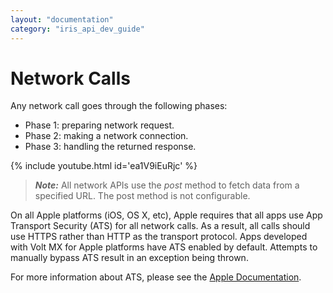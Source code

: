 ```yaml
---
layout: "documentation"
category: "iris_api_dev_guide"
---
```

                            


Network Calls
=============

Any network call goes through the following phases:

*   Phase 1: preparing network request.
*   Phase 2: making a network connection.
*   Phase 3: handling the returned response.

{% include youtube.html id='ea1V9iEuRjc' %}

> **_Note:_** All network APIs use the _post_ method to fetch data from a specified URL. The post method is not configurable.

On all Apple platforms (iOS, OS X, etc), Apple requires that all apps use App Transport Security (ATS) for all network calls. As a result, all calls should use HTTPS rather than HTTP as the transport protocol. Apps developed with Volt MX for Apple platforms have ATS enabled by default. Attempts to manually bypass ATS result in an exception being thrown.

For more information about ATS, please see the [Apple Documentation](https://developer.apple.com/library/content/documentation/General/Reference/InfoPlistKeyReference/Articles/CocoaKeys.html#//apple_ref/doc/uid/TP40009251-SW35).

